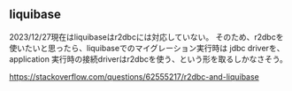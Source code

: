 ## liquibase


2023/12/27現在はliquibaseはr2dbcには対応していない。
そのため、r2dbcを使いたいと思ったら、liquibaseでのマイグレーション実行時は
jdbc driverを、application 実行時の接続driverはr2dbcを使う、という形を取るしかなさそう。

https://stackoverflow.com/questions/62555217/r2dbc-and-liquibase

